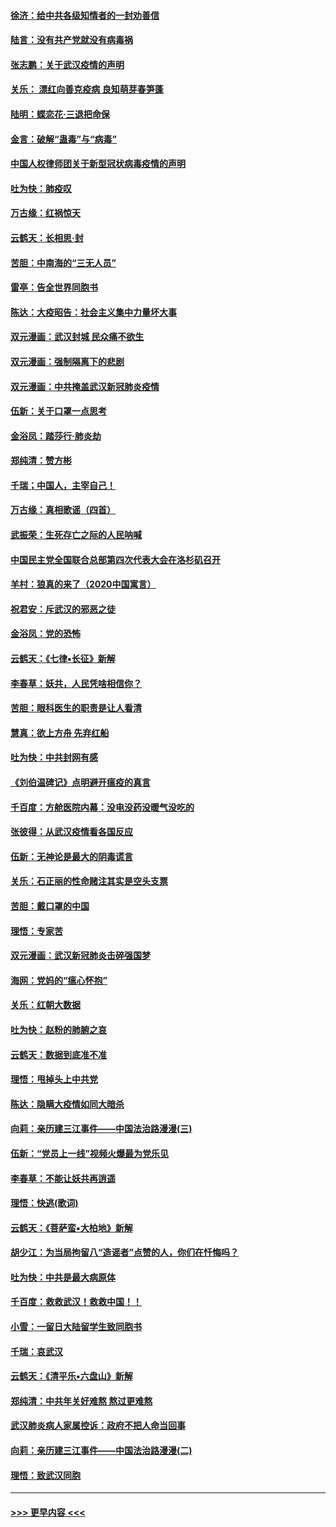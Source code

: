 #### [徐济：给中共各级知情者的一封劝善信](../pages/nsc993/n11868561.md?t=02151131) 
#### [陆言：没有共产党就没有病毒祸](../pages/nsc993/n11868232.md?t=02151131) 
#### [张志鹏：关于武汉疫情的声明](../pages/nsc993/n11867182.md?t=02151131) 
#### [关乐： 漂红向善克疫病 良知萌芽春笋蓬](../pages/nsc993/n11865710.md?t=02151131) 
#### [陆明：蝶恋花‧三退把命保](../pages/nsc993/n11865673.md?t=02151131) 
#### [金言：破解“蛊毒”与“病毒”](../pages/nsc993/n11864103.md?t=02151131) 
#### [中国人权律师团关于新型冠状病毒疫情的声明](../pages/nsc993/n11864249.md?t=02151131) 
#### [吐为快：肺疫叹](../pages/nsc993/n11864027.md?t=02151131) 
#### [万古缘：红祸惊天](../pages/nsc993/n11864079.md?t=02151131) 
#### [云鹤天：长相思‧封](../pages/nsc993/n11864006.md?t=02151131) 
#### [苦胆：中南海的“三无人员”](../pages/nsc993/n11862997.md?t=02151131) 
#### [雷亭：告全世界同胞书](../pages/nsc993/n11862572.md?t=02151131) 
#### [陈达：大疫昭告：社会主义集中力量坏大事](../pages/nsc993/n11859419.md?t=02151131) 
#### [双元漫画：武汉封城 民众痛不欲生](../pages/nsc993/n11859287.md?t=02151131) 
#### [双元漫画：强制隔离下的悲剧](../pages/nsc993/n11859244.md?t=02151131) 
#### [双元漫画：中共掩盖武汉新冠肺炎疫情](../pages/nsc993/n11858249.md?t=02151131) 
#### [伍新：关于口罩一点思考](../pages/nsc993/n11859195.md?t=02151131) 
#### [金浴凤：踏莎行‧肺炎劫](../pages/nsc993/n11858227.md?t=02151131) 
#### [郑纯清：赞方彬](../pages/nsc993/n11856803.md?t=02151131) 
#### [千瑞；中国人，主宰自己！](../pages/nsc993/n11856793.md?t=02151131) 
#### [万古缘：真相歌谣（四首）](../pages/nsc993/n11856263.md?t=02151131) 
#### [武振荣：生死存亡之际的人民呐喊](../pages/nsc993/n11856256.md?t=02151131) 
#### [中国民主党全国联合总部第四次代表大会在洛杉矶召开](../pages/nsc993/n11856344.md?t=02151131) 
#### [羊村：狼真的来了（2020中国寓言）](../pages/nsc993/n11856229.md?t=02151131) 
#### [祝君安：斥武汉的邪恶之徒](../pages/nsc993/n11855861.md?t=02151131) 
#### [金浴凤：党的恐怖](../pages/nsc993/n11855849.md?t=02151131) 
#### [云鹤天：《七律▪长征》新解](../pages/nsc993/n11855479.md?t=02151131) 
#### [李春草：妖共，人民凭啥相信你？](../pages/nsc993/n11855196.md?t=02151131) 
#### [苦胆：眼科医生的职责是让人看清](../pages/nsc993/n11853840.md?t=02151131) 
#### [慧真：欲上方舟 先弃红船](../pages/nsc993/n11853483.md?t=02151131) 
#### [吐为快：中共封网有感](../pages/nsc993/n11852575.md?t=02151131) 
#### [《刘伯温碑记》点明避开瘟疫的真言](../pages/nsc993/n11852128.md?t=02151131) 
#### [千百度：方舱医院内幕：没电没药没暖气没吃的](../pages/nsc993/n11850211.md?t=02151131) 
#### [张彼得：从武汉疫情看各国反应](../pages/nsc993/n11850102.md?t=02151131) 
#### [伍新：无神论是最大的阴毒谎言](../pages/nsc993/n11846129.md?t=02151131) 
#### [关乐：石正丽的性命赌注其实是空头支票](../pages/nsc993/n11846109.md?t=02151131) 
#### [苦胆：戴口罩的中国](../pages/nsc993/n11845576.md?t=02151131) 
#### [理悟：专家苦](../pages/nsc993/n11845564.md?t=02151131) 
#### [双元漫画：武汉新冠肺炎击碎强国梦](../pages/nsc993/n11843320.md?t=02151131) 
#### [海网：党妈的“瘟心怀抱”](../pages/nsc993/n11840740.md?t=02151131) 
#### [关乐：红朝大数据](../pages/nsc993/n11840675.md?t=02151131) 
#### [吐为快：赵粉的肺腑之哀](../pages/nsc993/n11840618.md?t=02151131) 
#### [云鹤天：数据到底准不准](../pages/nsc993/n11840325.md?t=02151131) 
#### [理悟：甩掉头上中共党](../pages/nsc993/n11838826.md?t=02151131) 
#### [陈达：隐瞒大疫情如同大暗杀](../pages/nsc993/n11838771.md?t=02151131) 
#### [向莉：亲历建三江事件——中国法治路漫漫(三)](../pages/nsc993/n11831825.md?t=02151131) 
#### [伍新：“党员上一线”视频火爆最为党乐见](../pages/nsc993/n11838200.md?t=02151131) 
#### [李春草：不能让妖共再逍遥](../pages/nsc993/n11838102.md?t=02151131) 
#### [理悟：快逃(歌词)](../pages/nsc993/n11838083.md?t=02151131) 
#### [云鹤天：《菩萨蛮▪大柏地》新解](../pages/nsc993/n11838059.md?t=02151131) 
#### [胡少江：为当局拘留八“造谣者”点赞的人，你们在忏悔吗？](../pages/nsc993/n11836801.md?t=02151131) 
#### [吐为快：中共是最大病原体](../pages/nsc993/n11836748.md?t=02151131) 
#### [千百度：救救武汉！救救中国！！](../pages/nsc993/n11836145.md?t=02151131) 
#### [小雪：一留日大陆留学生致同胞书](../pages/nsc993/n11834624.md?t=02151131) 
#### [千瑞：哀武汉](../pages/nsc993/n11833647.md?t=02151131) 
#### [云鹤天：《清平乐▪六盘山》新解](../pages/nsc993/n11833611.md?t=02151131) 
#### [郑纯清：中共年关好难熬 熬过更难熬](../pages/nsc993/n11833489.md?t=02151131) 
#### [武汉肺炎病人家属控诉：政府不把人命当回事](../pages/nsc993/n11833205.md?t=02151131) 
#### [向莉：亲历建三江事件——中国法治路漫漫(二)](../pages/nsc993/n11829102.md?t=02151131) 
#### [理悟：致武汉同胞](../pages/nsc993/n11831522.md?t=02151131) 

----
#### [ >>> 更早内容 <<< ](../indexes/nsc993-earlier.md)
